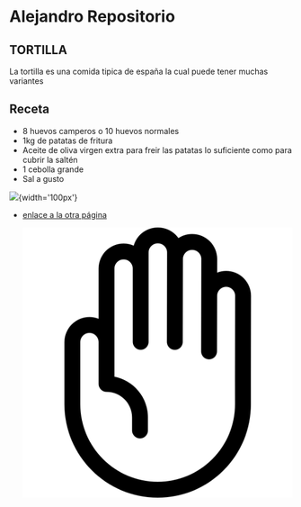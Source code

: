 # Alejandro Repositorio

## TORTILLA

La tortilla es una comida tipica de españa la cual puede tener muchas variantes

## Receta

* 8 huevos camperos o 10 huevos normales
* 1kg de patatas de fritura
* Aceite de oliva virgen extra para freir las patatas lo suficiente como para cubrir la saltén
* 1 cebolla grande
* Sal a gusto

![](https://cdn.elcocinerocasero.com/imagen/paso-receta/1000/2022-06-15-19-06-12/tortilla-de-patata-paso-5.jpeg){width='100px'}
* [enlace a la otra página](assets/otro.md)

  ![Descripción de la imágen](assets/mano.png)
